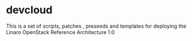 # devcloud
This is a set of scripts, patches , preseeds and templates for deploying the Linaro OpenStack Reference Architecture 1.0
